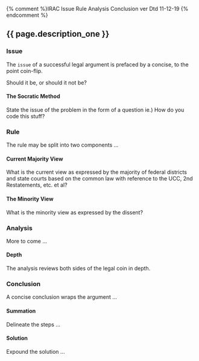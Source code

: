 {% comment %}IRAC Issue Rule Analysis Conclusion ver Dtd 11-12-19 {% endcomment %}

## {{ page.description_one }}

### Issue

The `issue` of a successful legal argument is prefaced by a concise, to the point coin-flip.

Should it be, or should it not be?

#### The Socratic Method

State the issue of the problem in the form of a question ie.) How do you code this stuff?

### Rule

The rule may be split into two components ...

#### Current Majority View

What is the current view as expressed by the majority of federal districts and state courts based on the common law with reference to the UCC, 2nd Restatements, etc. et al?

#### The Minority View

What is the minority view as expressed by the dissent?

### Analysis

More to come ...

#### Depth

The analysis reviews both sides of the legal coin in depth.

### Conclusion

A concise conclusion wraps the argument ...

#### Summation

Delineate the steps ...

#### Solution

Expound the solution ...
